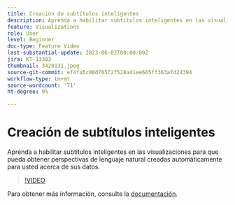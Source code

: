 ```yaml
---
title: Creación de subtítulos inteligentes
description: Aprenda a habilitar subtítulos inteligentes en las visualizaciones para que pueda obtener perspectivas de lenguaje natural creadas automáticamente para usted acerca de sus datos.
feature: Visualizations
role: User
level: Beginner
doc-type: Feature Video
last-substantial-update: 2023-06-02T00:00:00Z
jira: KT-13383
thumbnail: 3420131.jpeg
source-git-commit: ef4fa5c00d705f2f528a41ee665ff363afd24394
workflow-type: tm+mt
source-wordcount: '71'
ht-degree: 9%

---
```



# Creación de subtítulos inteligentes

Aprenda a habilitar subtítulos inteligentes en las visualizaciones para que pueda obtener perspectivas de lenguaje natural creadas automáticamente para usted acerca de sus datos.

>[!VIDEO](https://video.tv.adobe.com/v/3420131/?learn=on)

Para obtener más información, consulte la [documentación](https://experienceleague.adobe.com/docs/analytics-platform/using/cja-workspace/visualizations/intelligent-captions.html?lang=en).
